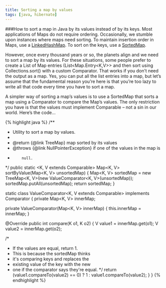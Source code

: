 ```yaml
---
title: Sorting a map by values
tags: [java, hibernate]
---
```


###How to sort a map in Java by its values instead of by its keys.
Most applications of Maps do not require ordering. Occasionally, we stumble upon instances where maps need sorting. To maintain insertion order in Maps, use a [LinkedHashMap](http://docs.oracle.com/javase/6/docs/api/java/util/LinkedHashMap.html). To sort on the keys, use a [SortedMap](http://docs.oracle.com/javase/6/docs/api/java/util/SortedMap.html).

However, once every thousand years or so, the planets align and we need to sort a map by its values. For these situations, some people prefer to create a List of Map entries (List<Map.Entry<K,V>> and then sort using Collections.sort() with a custom Comparator. That works if you don’t need the output as a map. Yes, you can put all the list entries into a map, but let’s assume that the fundamental reason you’re here is that you’re too lazy to write all that code every time you have to sort a map.

A simpler way of sorting a map’s values is to use a SortedMap that sorts a map using a Comparator to compare the Map’s values. The only restriction you have is that the values must implement Comparable – not a sin in our world. Here’s the code...

{% highlight java %}
/**
* Utility to sort a map by values.
*
* @return {@link TreeMap} map sorted by its values
* @throws {@link NullPointerException} if one of the values in the map is
*         null.
*/
public static <K, V extends Comparable<V>> Map<K, V> sortByValue(Map<K, V> unsortedMap) {
  Map<K, V> sortedMap = new TreeMap<K, V>(new ValueComparator<K, V>(unsortedMap));
  sortedMap.putAll(unsortedMap);
  return sortedMap;
}

static class ValueComparator<K, V extends Comparable<V>> implements Comparator<K> {
  private Map<K, V> innerMap;

  private ValueComparator(Map<K, V> innerMap) {
  this.innerMap = innerMap;
}

  @Override
  public int compare(K o1, K o2) {
    V value1 = innerMap.get(o1);
    V value2 = innerMap.get(o2);

  /*
  * If the values are equal, return 1.
  * This is because the sortedMap thinks
  * it's comparing keys and replaces the
  * existing value of the key with the new
  * one if the comparator says they're equal.
  */
  return (value1.compareTo(value2) == 0) ? 1 : value1.compareTo(value2);
  }
}
{% endhighlight %}
